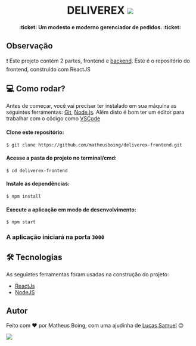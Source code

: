 <h1 align="center">DELIVEREX <img src="https://img.shields.io/badge/-frontend-9cf" /></h1></h1>
<h4 align="center"> :ticket: Um modesto e moderno gerenciador de pedidos. :ticket: </h4>

## Observação
:heavy_exclamation_mark: Este projeto contém 2 partes, frontend e [backend](https://github.com/matheusboing/deliverex-backend). Este é o repositório do frontend, construído com ReactJS

## :computer: Como rodar?
Antes de começar, você vai precisar ter instalado em sua máquina as seguintes ferramentas:
[Git](https://git-scm.com), [Node.js](https://nodejs.org/en/). 
Além disto é bom ter um editor para trabalhar com o código como [VSCode](https://code.visualstudio.com/)

#### Clone este repositório:
`$ git clone https://github.com/matheusboing/deliverex-frontend.git`

#### Acesse a pasta do projeto no terminal/cmd:
`$ cd deliverex-frontend`

#### Instale as dependências:
`$ npm install`

#### Execute a aplicação em modo de desenvolvimento:
`$ npm start`

### A aplicação iniciará na porta `3000`

## 🛠 Tecnologias

As seguintes ferramentas foram usadas na construção do projeto:
- [ReactJs](https://reactjs.org/docs/getting-started.html)
- [NodeJS](https://nodejs.org/en/)

## Autor
Feito com :heart: por Matheus Boing, com uma ajudinha de [Lucas Samuel](https://github.com/lucasskluser) :blush:


[<img src="https://img.shields.io/badge/linkedin-%230077B5.svg?&style=for-the-badge&logo=linkedin&logoColor=white" />](https://www.linkedin.com/in/matheusboing/)
